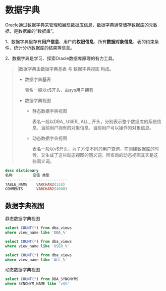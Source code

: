 # 数据字典

Oracle通过数据字典来管理和展现数据库信息，数据字典通常储存数据库的元数据，是数据库的“数据库”。

1、数据字典里存有**用户信息**、用户的**权限信息**、所有**数据对象信息**、表的约束条件、统计分析数据库的结果等信息。

2、数据字典是学习、探索Oracle数据库原理的有力工具。

> |数据字典由数据字典基表 与 数据字典视图 构成。
>
> - 数据字典基表
>
>   表名一般以x$开头，由sys用户拥有
>
> - 数据字典视图
>
>   - 静态数据字典视图
>
>     表名一般以DBA_ USER_ ALL_ 开头，分别表示整个数据库的系统信息、当前用户拥有的对象信息、当前用户可以操作的对象信息。
>
>   - 动态数据字典视图
>
>     表名一般以v$开头，为了方便不同的用户查询，在创建数据库的时候，又生成了这些动态视图的同义词，所查询的动态视图其实是这些同义词。



```sql
desc dictionary
名称         空值 类型             
---------- -- -------------- 
TABLE_NAME    VARCHAR2(128)  
COMMENTS      VARCHAR2(4000)
```

## 数据字典视图

静态数据字典视图

```sql
select COUNT(*) from dba_views
where view_name like 'DBA_%'

select COUNT(*) from dba_views
where view_name like 'USER_%'

select COUNT(*) from dba_views
where view_name like 'ALL_%'
```

动态数据字典视图

```sql
select COUNT(*) from DBA_SYNONYMS
where SYNONYM_NAME like 'v$%'
```

